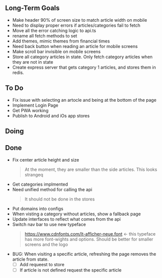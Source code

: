 ## Long-Term Goals

- Make header 90% of screen size to match article width on mobile
- Need to display proper errors if articles/categories fail to fetch
- Move all the error catching logic to api.ts
- rename all fetch methods to set
- Add themes, mimic themes from financial times
- Need back button when reading an article for mobile screens
- Make scroll bar invisible on mobile screens
- Store all category articles in state. Only fetch  category articles when they are not in state
- Create express server that gets category 1 articles, and stores them in redis.

## To Do

- Fix issue with selecting an artocle and being at the bottom of the page
- Implement Login Page
- Get PWA working
- Publish to Android and iOs app stores

## Doing


## Done

- Fix center article height and size
    > At the moment, they are smaller than the side articles. This looks strangeq
- Get categories implmented
- Need unified method for calling the api
    > It should not be done in the stores
- Put domains into configs
- When visting a category without articles, show a fallback page
- Update interfaces to reflect what comes from the api
- Switch nav bar to use new typeface
    > https://www.cdnfonts.com/lt-afficher-neue.font <- this typeface has more font-wights and options. Should be better for smaller screens and the logo
- BUG: When visiting a specific article, refreshing the page removes the article from state.
    * [ ] Add requeest to store
    * [ ] If article is not defined request the specific article
